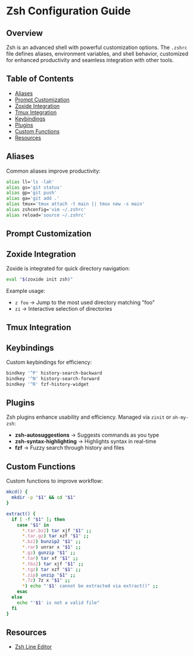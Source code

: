 # Zsh Configuration Guide

## Overview

Zsh is an advanced shell with powerful customization options. The `.zshrc` file defines aliases, environment variables, and shell behavior, customized for enhanced productivity and seamless integration with other tools.

## Table of Contents

  - [Aliases](#aliases)
  - [Prompt Customization](#prompt-customization)
  - [Zoxide Integration](#zoxide-integration)
  - [Tmux Integration](#tmux-integration)
  - [Keybindings](#keybindings)
  - [Plugins](#plugins)
  - [Custom Functions](#custom-functions)
  - [Resources](#resources)

## Aliases

Common aliases improve productivity:

```sh
alias ll='ls -lah'
alias gs='git status'
alias gp='git push'
alias ga='git add .'
alias tmux='tmux attach -t main || tmux new -s main'
alias zshconfig='vim ~/.zshrc'
alias reload='source ~/.zshrc'
```

## Prompt Customization



## Zoxide Integration

Zoxide is integrated for quick directory navigation:

```sh
eval "$(zoxide init zsh)"
```

Example usage:
- `z foo` → Jump to the most used directory matching "foo"
- `zi` → Interactive selection of directories

## Tmux Integration



## Keybindings

Custom keybindings for efficiency:

```sh
bindkey '^P' history-search-backward
bindkey '^N' history-search-forward
bindkey '^R' fzf-history-widget
```

## Plugins

Zsh plugins enhance usability and efficiency. Managed via `zinit` or `oh-my-zsh`:

- **zsh-autosuggestions** → Suggests commands as you type
- **zsh-syntax-highlighting** → Highlights syntax in real-time
- **fzf** → Fuzzy search through history and files

## Custom Functions

Custom functions to improve workflow:

```sh
mkcd() {
  mkdir -p "$1" && cd "$1"
}

extract() {
  if [ -f "$1" ]; then
    case "$1" in
      *.tar.bz2) tar xjf "$1" ;;
      *.tar.gz) tar xzf "$1" ;;
      *.bz2) bunzip2 "$1" ;;
      *.rar) unrar x "$1" ;;
      *.gz) gunzip "$1" ;;
      *.tar) tar xf "$1" ;;
      *.tbz2) tar xjf "$1" ;;
      *.tgz) tar xzf "$1" ;;
      *.zip) unzip "$1" ;;
      *.7z) 7z x "$1" ;;
      *) echo "'$1' cannot be extracted via extract()" ;;
    esac
  else
    echo "'$1' is not a valid file"
  fi
}
```

## Resources

- [Zsh Line Editor](https://zsh.sourceforge.io/Doc/Release/Zsh-Line-Editor.html#Standard-Widgets)

